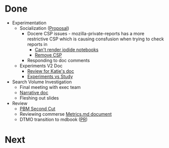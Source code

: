 # Done

* Experimentation
  * Socialization ([Proposal](https://docs.google.com/document/d/1IEcYcQ4LCGHnUJ9oGYPPm6NATY1sts_ZnqgEHPDIpjw/edit))
    * Docere CSP issues -
      mozilla-private-reports has a more restrictive CSP
      which is causing consfusion when trying to check reports in
      * [Can't render iodide notebooks](https://github.com/mozilla-services/mozilla-private-reports/issues/20)
      * [Remove CSP](https://github.com/mozilla-services/cloudops-deployment/issues/2644)
    * Responding to doc comments
  * Experiments V2 Doc
    * [Review for Katie's doc](https://docs.google.com/document/d/15utE3nKw-mFXE121-PxTNtweVBLAx1B5vKZl8v0dKEk/edit?ts=5bbe2cd6)
    * [Experiments vs Study](https://docs.google.com/document/d/1_qLAuBe9AkkIl4YjHmfMS2dXa4OARtslyAmWDBnfOI8/edit#)
* Search Volume Investigation
  * Final meeting with exec team
  * [Narrative doc](https://docs.google.com/document/d/1G2ps0dUD9F3jF52qlgeepOST7yt-H7yD9MkXXgGfmjA/edit)
  * Fleshing out slides
* Review
  * [PBM Second Cut](https://metrics.mozilla.com/~sguha/report/adau_pbm_country/)
  * Reviewing commerse [Metrics.md document](https://github.com/mozilla/webext-commerce/pull/148)
  * DTMO transition to mdbook ([PR](https://github.com/mozilla/firefox-data-docs/pull/187))

# Next
